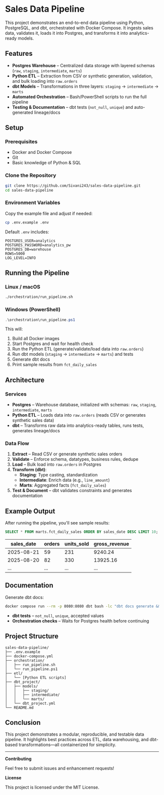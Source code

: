 # Sales Data Pipeline

This project demonstrates an end-to-end data pipeline using Python, PostgreSQL, and dbt, orchestrated with Docker Compose. It ingests sales data, validates it, loads it into Postgres, and transforms it into analytics-ready models.

## Features

- **Postgres Warehouse** – Centralized data storage with layered schemas (`raw`, `staging`, `intermediate`, `marts`)
- **Python ETL** – Extraction from CSV or synthetic generation, validation, and bulk loading into `raw.orders`
- **dbt Models** – Transformations in three layers: `staging` → `intermediate` → `marts`
- **Automated Orchestration** – Bash/PowerShell scripts to run the full pipeline
- **Testing & Documentation** – dbt tests (`not_null`, `unique`) and auto-generated lineage/docs

## Setup

### Prerequisites

- Docker and Docker Compose
- Git
- Basic knowledge of Python & SQL

### Clone the Repository

```bash
git clone https://github.com/Sivani243/sales-data-pipeline.git
cd sales-data-pipeline
```

### Environment Variables

Copy the example file and adjust if needed:

```bash
cp .env.example .env
```

Default `.env` includes:

```env
POSTGRES_USER=analytics
POSTGRES_PASSWORD=analytics_pw
POSTGRES_DB=warehouse
ROWS=5000
LOG_LEVEL=INFO
```

## Running the Pipeline

### Linux / macOS
```bash
./orchestration/run_pipeline.sh
```

### Windows (PowerShell)
```powershell
.\orchestration\run_pipeline.ps1
```

This will:

1. Build all Docker images
2. Start Postgres and wait for health check
3. Run the Python ETL (generate/validate/load data into `raw.orders`)
4. Run dbt models (`staging` → `intermediate` → `marts`) and tests
5. Generate dbt docs
6. Print sample results from `fct_daily_sales`

## Architecture

### Services

- **Postgres** – Warehouse database, initialized with schemas: `raw`, `staging`, `intermediate`, `marts`
- **Python ETL** – Loads data into `raw.orders` (reads CSV or generates synthetic sales data)
- **dbt** – Transforms raw data into analytics-ready tables, runs tests, generates lineage/docs

### Data Flow

1. **Extract** – Read CSV or generate synthetic sales orders
2. **Validate** – Enforce schema, datatypes, business rules, dedupe
3. **Load** – Bulk load into `raw.orders` in Postgres
4. **Transform (dbt)**:
   - **Staging**: Type casting, standardization
   - **Intermediate**: Enrich data (e.g., `line_amount`)
   - **Marts**: Aggregated facts (`fct_daily_sales`)
5. **Test & Document** – dbt validates constraints and generates documentation

## Example Output

After running the pipeline, you'll see sample results:

```sql
SELECT * FROM marts.fct_daily_sales ORDER BY sales_date DESC LIMIT 10;
```

| sales_date | orders | units_sold | gross_revenue |
|------------|--------|------------|---------------|
| 2025-08-21 | 59     | 231        | 9240.24       |
| 2025-08-20 | 82     | 330        | 13925.16      |
| ...        | ...    | ...        | ...           |

## Documentation

Generate dbt docs:

```bash
docker compose run --rm -p 8080:8080 dbt bash -lc "dbt docs generate && dbt docs serve --port 8080"
```

- **dbt tests** – `not_null`, `unique`, accepted values
- **Orchestration checks** – Waits for Postgres health before continuing

## Project Structure

```
sales-data-pipeline/
├── .env.example
├── docker-compose.yml
├── orchestration/
│   ├── run_pipeline.sh
│   └── run_pipeline.ps1
├── etl/
│   └── [Python ETL scripts]
├── dbt_project/
│   ├── models/
│   │   ├── staging/
│   │   ├── intermediate/
│   │   └── marts/
│   └── dbt_project.yml
└── README.md
```

## Conclusion

This project demonstrates a modular, reproducible, and testable data pipeline. It highlights best practices across ETL, data warehousing, and dbt-based transformations—all containerized for simplicity.

---

**Contributing**

Feel free to submit issues and enhancement requests!

**License**

This project is licensed under the MIT License.